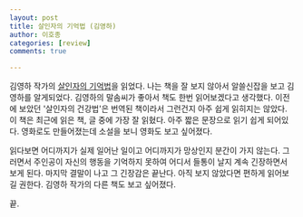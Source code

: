 ```yaml
---
layout: post
title: 살인자의 기억법 (김영하)
author: 이호종
categories: [review]
comments: true

---
```


김영하 작가의 [살인자의 기억법](https://ridibooks.com/v2/Detail?id=371000179)을 읽었다. 나는 책을 잘 보지 않아서 알쓸신잡을 보고 김영하를 알게되었다. 김영하의 말솜씨가 좋아서 책도 한번 읽어보겠다고 생각했다. 이전에 보았던 '살인자의 건강법'은 번역된 책이라서 그런건지 아주 쉽게 읽히지는 않았다. 이 책은 최근에 읽은 책, 글 중에 가장 잘 읽혔다. 아주 짧은 문장으로 읽기 쉽게 되어있다. 영화로도 만들어졌는데 소설을 보니 영화도 보고 싶어졌다.

읽다보면 어디까지가 실제 일어난 일이고 어디까지가 망상인지 분간이 가지 않는다. 그러면서 주인공이 자신의 행동을 기억하지 못하여 어디서 들통이 날지 계속 긴장하면서 보게 된다. 마지막 결말이 나고 그 긴장감은 끝난다. 아직 보지 않았다면 편하게 읽어보길 권한다. 김영하 작가의 다른 책도 보고 싶어졌다.

끝.